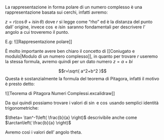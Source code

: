 La rappresentazione in forma polare di un numero complesso è una rappresentazione basata sui cerchi, infatti avremo:

$z=r(\cos \theta+i\sin \theta)$ dove $r$ si legge come “rho” ed è la distanza del punto dall’ origine, invece $\cos$ e $i\sin$ saranno fondamentali per descrivere l’ angolo a cui troveremo il punto.

E.g:
![[Rappresentazione polare]]

È molto importante avere ben chiaro il concetto di [[Coniugato e modulo|Modulo di un numero complesso]], in quanto per trovare $r$ useremo la stessa formula, avremo quindi per un dato numero $z=a+bi$

$$r=\sqrt{ a^2+b^2 }$$
Questa è sostanzialmente la formula del teorema di Pitagora, infatti il motivo è presto detto:

![[Teorema di Pitagora Numeri Complessi.excalidraw]]

Da qui quindi possiamo trovare i valori di $\sin$ e $\cos$ usando semplici identità trigonometriche:

$\theta= \tan^-1\left( \frac{b}{a} \right)$ descrivibile anche come $\arctan\left( \frac{b}{a} \right)$

Avremo così i valori dell’ angolo theta.

